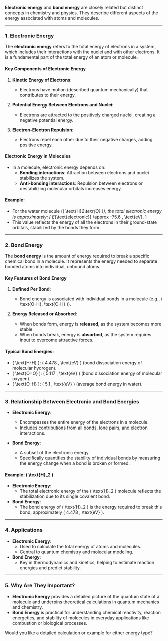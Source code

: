 **Electronic energy** and **bond energy** are closely related but distinct concepts in chemistry and physics. They describe different aspects of the energy associated with atoms and molecules.

---

### **1. Electronic Energy**
The **electronic energy** refers to the total energy of electrons in a system, which includes their interactions with the nuclei and with other electrons. It is a fundamental part of the total energy of an atom or molecule.

#### **Key Components of Electronic Energy**
1. **Kinetic Energy of Electrons**:
   - Electrons have motion (described quantum mechanically) that contributes to their energy.

2. **Potential Energy Between Electrons and Nuclei**:
   - Electrons are attracted to the positively charged nuclei, creating a negative potential energy.

3. **Electron-Electron Repulsion**:
   - Electrons repel each other due to their negative charges, adding positive energy.

#### **Electronic Energy in Molecules**
- In a molecule, electronic energy depends on:
  - **Bonding interactions**: Attraction between electrons and nuclei stabilizes the system.
  - **Anti-bonding interactions**: Repulsion between electrons or destabilizing molecular orbitals increases energy.

#### **Example**:
- For the water molecule (\( \text{H}_2\text{O} \)), the total electronic energy is approximately:
  \[
  E_{\text{electronic}} \approx -75.6 \, \text{eV}.
  \]
- This value reflects the energy of all the electrons in their ground-state orbitals, stabilized by the bonds they form.

---

### **2. Bond Energy**
The **bond energy** is the amount of energy required to break a specific chemical bond in a molecule. It represents the energy needed to separate bonded atoms into individual, unbound atoms.

#### **Key Features of Bond Energy**
1. **Defined Per Bond**:
   - Bond energy is associated with individual bonds in a molecule (e.g., \( \text{O-H}, \text{C-H} \)).

2. **Energy Released or Absorbed**:
   - When bonds form, energy is **released**, as the system becomes more stable.
   - When bonds break, energy is **absorbed**, as the system requires input to overcome attractive forces.

#### **Typical Bond Energies**:
- \( \text{H-H} \): \( 4.478 \, \text{eV} \) (bond dissociation energy of molecular hydrogen).
- \( \text{O=O} \): \( 5.117 \, \text{eV} \) (bond dissociation energy of molecular oxygen).
- \( \text{O-H} \): \( 5.1 \, \text{eV} \) (average bond energy in water).

---

### **3. Relationship Between Electronic and Bond Energies**
- **Electronic Energy**:
  - Encompasses the entire energy of the electrons in a molecule.
  - Includes contributions from all bonds, lone pairs, and electron interactions.

- **Bond Energy**:
  - A subset of the electronic energy.
  - Specifically quantifies the stability of individual bonds by measuring the energy change when a bond is broken or formed.

#### Example: \( \text{H}_2 \)
- **Electronic Energy**:
  - The total electronic energy of the \( \text{H}_2 \) molecule reflects the stabilization due to its single covalent bond.
- **Bond Energy**:
  - The bond energy of \( \text{H}_2 \) is the energy required to break this bond, approximately \( 4.478 \, \text{eV} \).

---

### **4. Applications**
- **Electronic Energy**:
  - Used to calculate the total energy of atoms and molecules.
  - Central to quantum chemistry and molecular modeling.
- **Bond Energy**:
  - Key in thermodynamics and kinetics, helping to estimate reaction energies and predict stability.

---

### **5. Why Are They Important?**
- **Electronic Energy** provides a detailed picture of the quantum state of a molecule and underpins theoretical calculations in quantum mechanics and chemistry.
- **Bond Energy** is practical for understanding chemical reactivity, reaction energetics, and stability of molecules in everyday applications like combustion or biological processes.

Would you like a detailed calculation or example for either energy type?


